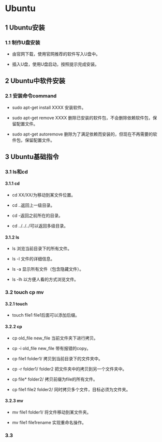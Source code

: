 # Ubuntu
## 1 Ubuntu安装
### 1.1 制作U盘安装
* 由官网下载，使用官网推荐的软件写入U盘中。

* 插入U盘，使用U盘启动，按照提示完成安装。

## 2 Ubuntu中软件安装
### 2.1 安装命令command
* sudo apt-get install XXXX 安装软件。

* sudo apt-get remove XXXX 删除已安装的软件包，不会删除依赖软件包，保留配置文件。

* sudo apt-get autoremove 删除为了满足依赖而安装的，但现在不再需要的软件包，保留配置文件。

## 3 Ubuntu基础指令
### 3.1 ls和cd
#### 3.1.1 cd
* cd XX/XX/为移动到某文件位置。

* cd ..返回上一级目录。

* cd -返回之前所在的目录。

* cd ../../../可以返回多级目录。

#### 3.1.2 ls
* ls 浏览当前目录下的所有文件。

* ls -l 文件的详细信息。

* ls -a 显示所有文件（包含隐藏文件）。

* ls -lh 以方便人看的方式浏览文件。

### 3.2 touch cp mv
#### 3.2.1 touch 
* touch file1 file1后面可以添加后缀。

#### 3.2.2 cp
* cp old_file new_file 当前文件夹下进行拷贝。

* cp -i old_file new_file 带有报错的copy。

* cp file1 folder1/ 拷贝到当前目录下的文件夹中。

* cp -r folder1/ folder2 把文件夹中的拷贝到另一个文件夹中。

* cp file* folder2/ 拷贝前缀为file的所有文件。

* cp file1 file2 folder2/ 同时拷贝多个文件，目标必须为文件夹。

#### 3.2.3 mv
* mv file1 folder1/ 将文件移动到某文件夹。

* mv file1 file1rename 实现重命名操作。

### 3.3 

